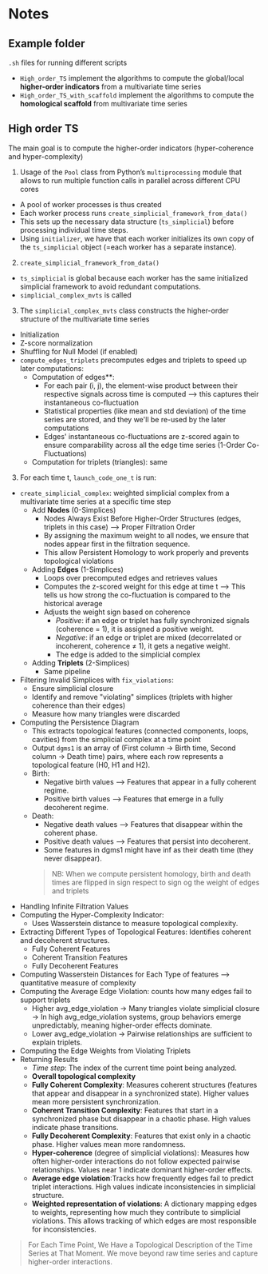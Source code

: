 # Notes

## Example folder
`.sh` files for running different scripts
- `High_order_TS` implement the algorithms to compute the global/local **higher-order indicators** from a multivariate time series  
- `High_order_TS_with_scaffold` implement the algorithms to compute the **homological scaffold** from multivariate time series

## High order TS
The main goal is to compute the higher-order indicators (hyper-coherence and hyper-complexity)

1. Usage of the `Pool` class from Python’s `multiprocessing` module that allows to run multiple function calls in parallel across different CPU cores
- A pool of worker processes is thus created
- Each worker process runs `create_simplicial_framework_from_data()` 
- This sets up the necessary data structure (`ts_simplicial`) before processing individual time steps.
- Using `initializer`, we have that each worker initializes its own copy of the `ts_simplicial` object (=each worker has a separate instance).

2. `create_simplicial_framework_from_data()`
- `ts_simplicial` is global because each worker has the same initialized simplicial framework to avoid redundant computations.
- `simplicial_complex_mvts` is called

3. The `simplicial_complex_mvts` class constructs the higher-order structure of the multivariate time series
- Initialization
- Z-score normalization
- Shuffling for Null Model (if enabled)
- `compute_edges_triplets` precomputes edges and triplets to speed up later computations:
  - Computation of edges**:
    - For each pair (i, j), the element-wise product between their respective signals across time is computed --> this captures their instantaneous co-fluctuation
    - Statistical properties (like mean and std deviation) of the time series are stored, and they we'll be re-used by the later computations
    - Edges' instantaneous co-fluctuations are z-scored again to ensure comparability across all the edge time series (1-Order Co-Fluctuations)
  - Computation for triplets (triangles): same


3. For each time t, `launch_code_one_t` is run:
- `create_simplicial_complex`: weighted simplicial complex from a multivariate time series at a specific time step
  - Add **Nodes** (0-Simplices)
    - Nodes Always Exist Before Higher-Order Structures (edges, triplets in this case) --> Proper Filtration Order
    - By assigning the maximum weight to all nodes, we ensure that nodes appear first in the filtration sequence.
    - This allow Persistent Homology to work properly and prevents topological violations
  - Adding **Edges** (1-Simplices)
    - Loops over precomputed edges and retrieves values
    - Computes the z-scored weight for this edge at time t --> This tells us how strong the co-fluctuation is compared to the historical average
    - Adjusts the weight sign based on coherence
      - *Positive*: if an edge or triplet has fully synchronized signals (coherence = 1), it is assigned a positive weight.
      - *Negative*: if an edge or triplet are mixed (decorrelated or incoherent, coherence ≠ 1), it gets a negative weight.
      - The edge is added to the simplicial complex
  - Adding **Triplets** (2-Simplices)
    - Same pipeline
- Filtering Invalid Simplices with `fix_violations`:
  - Ensure simplicial closure
  - Identify and remove "violating" simplices (triplets with higher coherence than their edges)
  - Measure how many triangles were discarded
- Computing the Persistence Diagram
  - This extracts topological features (connected components, loops, cavities) from the simplicial complex at a time point
  - Output `dgms1` is an array of (First column → Birth time, Second column → Death time) pairs, where each row represents a topological feature (H0, H1 and H2).
  - Birth:
    - Negative birth values --> Features that appear in a fully coherent regime.
    - Positive birth values --> Features that emerge in a fully decoherent regime.
  - Death:
    - Negative death values --> Features that disappear within the coherent phase.
    - Positive death values --> Features that persist into decoherent. 
    - Some features in dgms1 might have inf as their death time (they never disappear).
    >NB: When we compute persistent homology, birth and death times are flipped in sign respect to sign og the weight of edges and triplets 
- Handling Infinite Filtration Values
- Computing the Hyper-Complexity Indicator: 
  - Uses Wasserstein distance to measure topological complexity.
- Extracting Different Types of Topological Features: Identifies coherent and decoherent structures.
  - Fully Coherent Features
  - Coherent Transition Features
  - Fully Decoherent Features
- Computing Wasserstein Distances for Each Type of features --> quantitative measure of complexity
- Computing the Average Edge Violation: counts how many edges fail to support triplets
  - Higher avg_edge_violation → Many triangles violate simplicial closure → In high avg_edge_violation systems, group behaviors emerge unpredictably, meaning higher-order effects dominate.
  - Lower avg_edge_violation → Pairwise relationships are sufficient to explain triplets.
- Computing the Edge Weights from Violating Triplets
- Returning Results
  - *Time step*: The index of the current time point being analyzed.
  - **Overall topological complexity**
  - **Fully Coherent Complexity**: Measures coherent structures (features that appear and disappear in a synchronized state). Higher values mean more persistent synchronization.
  - **Coherent Transition Complexity**: Features that start in a synchronized phase but disappear in a chaotic phase. High values indicate phase transitions.
  - **Fully Decoherent Complexity**: Features that exist only in a chaotic phase. Higher values mean more randomness.
  - **Hyper-coherence** (degree of simplicial violations): Measures how often higher-order interactions do not follow expected pairwise relationships. Values near 1 indicate dominant higher-order effects.
  - **Average edge violation**:Tracks how frequently edges fail to predict triplet interactions. High values indicate inconsistencies in simplicial structure. 
  - **Weighted representation of violations**: A dictionary mapping edges to weights, representing how much they contribute to simplicial violations. This allows tracking of which edges are most responsible for inconsistencies.

> For Each Time Point, We Have a Topological Description of the Time Series at That Moment.
> We move beyond raw time series and capture higher-order interactions.
